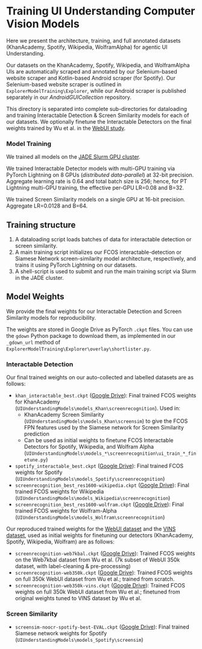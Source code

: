 
# Training UI Understanding Computer Vision Models
Here we present the architecture, training, and full annotated datasets (KhanAcademy, Spotify, Wikipedia, WolframAlpha) for agentic UI Understanding.

Our datasets on the KhanAcademy, Spotify, Wikipedia, and WolframAlpha UIs are automatically scraped and annotated by our Selenium-based website scraper and Kotlin-based Android scraper (for Spotify). Our Selenium-based website scraper is outlined in ```ExplorerModelTraining\Explorer```, while our Android scraper is published separately in our *AndroidGUICollection* repository.

This directory is separated into complete sub-directories for dataloading and training Interactable Detection & Screen Similarity models for each of our datasets. We optionally finetune the Interactable Detectors on the final weights trained by Wu et al. in the [WebUI study](https://uimodeling.github.io/).

### Model Training
We trained all models on the [JADE Slurm GPU cluster](https://docs.jade.ac.uk/en/latest/index.html).

We trained Interactable Detector models with multi-GPU training via PyTorch Lightning on 8 GPUs (*distributed data-parallel*) at 32-bit precision. Aggregate learning rate is 0.64 and total batch size is 256; hence, for PT Lightning multi-GPU training, the effective per-GPU LR=0.08 and B=32.

We trained Screen Similarity models on a single GPU at 16-bit precision. Aggregate LR=0.0128 and B=64.

## Training structure
1. A dataloading script loads batches of data for interactable detection or screen similarity.
2. A main training script initializes our FCOS interactable-detection or Siamese Network screen-similarity model architecture, respectively, and trains it using PyTorch Lightning on our datasets.
3. A shell-script is used to submit and run the main training script via Slurm in the JADE cluster.

## Model Weights
We provide the final weights for our Interactable Detection and Screen Similarity models for reproducibility.

The weights are stored in Google Drive as PyTorch ```.ckpt``` files. You can use the ```gdown``` Python package to download them, as implemented in our ```_gdown_url``` method of ```ExplorerModelTraining\Explorer\overlay\shortlister.py```.

### Interactable Detection

Our final trained weights on our auto-collected and labelled datasets are as follows:
- ```khan_interactable_best.ckpt``` ([Google Drive](https://drive.google.com/file/d/1QqV_WjAak43r4NHfpbwioVC5ZVhzMoul/view?usp=sharing)): Final trained FCOS weights for KhanAcademy (```UIUnderstandingModels\models_Khan\screenrecognition```). Used in:
    - KhanAcademy Screen Similarity (```UIUnderstandingModels\models_Khan\screensim```) to give the FCOS FPN features used by the Siamese network for Screen Similarity prediction
    - Can be used as initial weights to finetune FCOS Interactable Detectors for Spotify, Wikipedia, and Wolfram Alpha (```UIUnderstandingModels\models_*\screenrecognition\ui_train_*_finetune.py```)
- ```spotify_interactable_best.ckpt``` ([Google Drive](https://drive.google.com/file/d/1leDymG_L3_0eHTSLLeIOh0llAFRemKeI/view?usp=sharing)): Final trained FCOS weights for Spotify (```UIUnderstandingModels\models_Spotify\screenrecognition```)
- ```screenrecognition_best_res1600-wikipedia.ckpt``` ([Google Drive](https://drive.google.com/file/d/1ydvW29dG04xNhh5xC8BUHAAMcNsz2fZE/view?usp=sharing)): Final trained FCOS weights for Wikipedia (```UIUnderstandingModels\models_Wikipedia\screenrecognition```)
- ```screenrecognition_best_res1600-wolfram.ckpt``` ([Google Drive](https://drive.google.com/file/d/1UlktMQwDfnkQc3OmssnZiuvgiXprEQJO/view?usp=sharing)): Final trained FCOS weights for Wolfram-Alpha (```UIUnderstandingModels\models_Wolfram\screenrecognition```)

Our reproduced trained weights for the [WebUI dataset](https://uimodeling.github.io/) and the [VINS dataset](https://github.com/sbunian/VINS), used as initial weights for finetuning our detectors (KhanAcademy, Spotify, Wikipedia, Wolfram) are as follows:
- ```screenrecognition-web7kbal.ckpt``` ([Google Drive](https://drive.google.com/file/d/1QQVmG6u4jgmptT-iMJdS_ESdEWwuC9U2/view?usp=sharing)): Trained FCOS weights on the Web7kbal dataset from Wu et al. (7k subset of WebUI 350k dataset, with label-cleaning & pre-processing)
- ```screenrecognition-web350k.ckpt``` ([Google Drive](https://drive.google.com/file/d/1WwgONDUkrQSc8NwokL1ePJ_OA3NQh17t/view?usp=sharing)): Trained FCOS weights on full 350k WebUI dataset from Wu et al.; trained from scratch.
- ```screenrecognition-web350k-vins.ckpt``` ([Google Drive](https://drive.google.com/file/d/16a-_TKxAaVYTuWeAdTJVWNW5LXLBeNuY/view?usp=sharing)): Trained FCOS weights on full 350k WebUI dataset from Wu et al.; finetuned from original weights tuned to VINS dataset by Wu et al.

### Screen Similarity
- ```screensim-noocr-spotify-best-EVAL.ckpt``` ([Google Drive](https://drive.google.com/file/d/1cPbA4o0vJwhrM7LVnPs5GPIPmczx5TOG/view?usp=sharing)): Final trained Siamese network weights for Spotify (```UIUnderstandingModels\models_Spotify\screensim```)